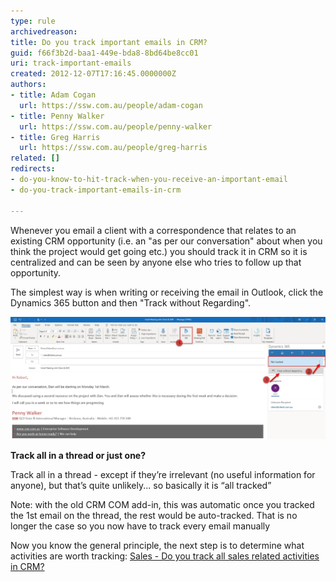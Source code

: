 ```yaml
---
type: rule
archivedreason: 
title: Do you track important emails in CRM?
guid: f66f3b2d-baa1-449e-bda8-8bd64be8cc01
uri: track-important-emails
created: 2012-12-07T17:16:45.0000000Z
authors:
- title: Adam Cogan
  url: https://ssw.com.au/people/adam-cogan
- title: Penny Walker
  url: https://ssw.com.au/people/penny-walker
- title: Greg Harris
  url: https://ssw.com.au/people/greg-harris
related: []
redirects:
- do-you-know-to-hit-track-when-you-receive-an-important-email
- do-you-track-important-emails-in-crm

---
```


Whenever you email a client with a correspondence that relates to an existing CRM opportunity (i.e. an "as per our conversation" about when you think the project would get going etc.) you should track it in CRM so it is centralized and can be seen by anyone else who tries to follow up that opportunity.

<!--endintro-->

The simplest way is when writing or receiving the email in Outlook, click the Dynamics 365 button and then "Track without Regarding".

![](/rules/track-important-emails/Track-an-appointment.jpg)  

**Track all in a thread or just one?**

Track all in a thread - except if they’re irrelevant (no useful information for anyone), but that’s quite unlikely... so basically it is “all tracked”

Note: with the old CRM COM add-in, this was automatic once you tracked the 1st email on the thread, the rest would be auto-tracked. That is no longer the case so you now have to track every email manually 

Now you know the general principle, the next step is to determine what activities are worth tracking: [Sales - Do you track all sales related activities in CRM?](/sales-do-you-track-all-sales-related-activities-in-crm)

